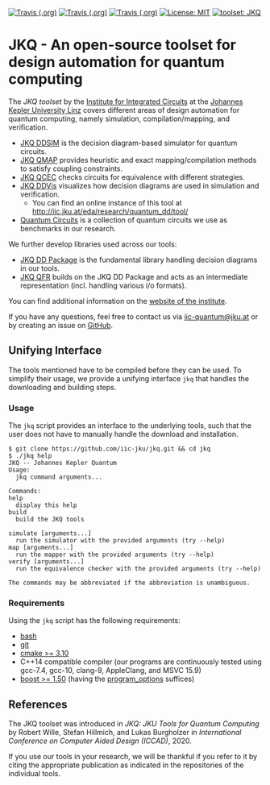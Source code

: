 [![Travis (.org)](https://img.shields.io/travis/com/iic-jku/ddsim/master?label=JKQ%20DDSIM)](https://travis-ci.com/iic-jku/ddsim)
[![Travis (.org)](https://img.shields.io/travis/com/iic-jku/qmap/master?label=JKQ%20QMAP)](https://travis-ci.com/iic-jku/qmap)
[![Travis (.org)](https://img.shields.io/travis/com/iic-jku/qcec/master?label=JKQ%20QCEC)](https://travis-ci.com/iic-jku/qcec)
[![License: MIT](https://img.shields.io/badge/License-MIT-yellow.svg)](https://opensource.org/licenses/MIT)
[![toolset: JKQ](https://img.shields.io/badge/toolset-JKQ-blue)](https://github.com/iic-jku/jkq)


# JKQ - An open-source toolset for design automation for quantum computing

The *JKQ toolset* by the [Institute for Integrated Circuits](http://iic.jku.at/eda/research/quantum/) 
at the [Johannes Kepler University Linz](https://jku.at) covers different
areas of design automation for quantum computing, namely simulation, compilation/mapping, and verification.

- [JKQ DDSIM](https://github.com/iic-jku/ddsim) is the decision diagram-based simulator for quantum circuits.
- [JKQ QMAP](https://github.com/iic-jku/qmap) provides heuristic and exact mapping/compilation methods to satisfy coupling constraints.
- [JKQ QCEC](https://github.com/iic-jku/qcec) checks circuits for equivalence with different strategies.
- [JKQ DDVis](http://github.com/iic-jku/ddvis) visualizes how decision diagrams are used in simulation and verification.
  - You can find an online instance of this tool at http://iic.jku.at/eda/research/quantum_dd/tool/
- [Quantum Circuits](https://github.com/iic-jku/quantum_circuits) is a collection of quantum circuits we use as benchmarks in our research.

We further develop libraries used across our tools:

- [JKQ DD Package](https://github.com/iic-jku/dd_package) is the fundamental library handling decision diagrams in our tools.
- [JKQ QFR](https://github.com/iic-jku/qfr) builds on the JKQ DD Package and acts as an intermediate representation (incl. handling various i/o formats).

You can find additional information on the [website of the institute](http://iic.jku.at/eda/research/quantum/).

If you have any questions, feel free to contact us via [iic-quantum@jku.at](mailto:iic-quantum@jku.at) or by creating an issue on [GitHub](https://guthub.com/iic-jku/jkq/issues).

## Unifying Interface

The tools mentioned have to be compiled before they can be used.
To simplify their usage, we provide a unifying interface `jkq` that handles the downloading and building steps.

### Usage

The `jkq` script provides an interface to the underlying tools, such that the user does not have to manually handle
the download and installation. 

```commandline
$ git clone https://github.com/iic-jku/jkq.git && cd jkq
$ ./jkq help                                              
JKQ -- Johannes Kepler Quantum
Usage:
  jkq command arguments...

Commands:
help
  display this help
build
  build the JKQ tools

simulate [arguments...]
  run the simulator with the provided arguments (try --help)
map [arguments...]
  run the mapper with the provided arguments (try --help)
verify [arguments...]
  run the equivalence checker with the provided arguments (try --help)

The commands may be abbreviated if the abbreviation is unambiguous.
```

### Requirements

Using the `jkq` script has the following requirements:

- [bash](https://www.gnu.org/software/bash/)
- [git](https://git-scm.com/)
- [cmake >= 3.10](https://cmake.org/)
- C++14 compatible compiler (our programs are continuously tested using gcc-7.4, gcc-10, clang-9, AppleClang, and MSVC 15.9)
- [boost >= 1.50](https://www.boost.org/) (having the [program_options](https://www.boost.org/doc/libs/1_74_0/doc/html/program_options.html) suffices)

## References

The JKQ toolset was introduced in *JKQ: JKU Tools for Quantum Computing* 
by Robert Wille, Stefan Hillmich, and Lukas Burgholzer in *International Conference on Computer Aided Design (ICCAD)*, 2020.

If you use our tools in your research, we will be thankful if you refer to it by citing the appropriate publication 
as indicated in the repositories of the individual tools.
